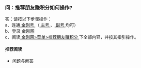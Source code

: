 ### 问：推荐朋友赚积分如何操作?

答：请按以下步骤操作：<br>
a、连通[ 金刚号 ](https://a2zitpro.github.io/web/金刚号)（[ 主号 ](https://a2zitpro.github.io/web/主号)、[ 副号 ](https://a2zitpro.github.io/web/主号)均可）<br>
b、登录[ 金刚网 ](https://a2zitpro.github.io/web/金刚中文网)<br>
c、阅读[ 金刚网>菜单>推荐朋友赚积分 ](https://www.atozitpro.net/zh/my-account/refer-friend/)下全部内容，并按其指引操作。<br>

#### 推荐阅读
- [ 问题与解答 ](https://a2zitpro.github.io/web/问题与解答)
